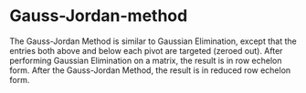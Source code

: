 # Gauss-Jordan-method
The Gauss-Jordan Method is similar to Gaussian Elimination, except that the entries both above and below each pivot are targeted (zeroed out). After performing Gaussian Elimination on a matrix, the result is in row echelon form. After the Gauss-Jordan Method, the result is in reduced row echelon form.
